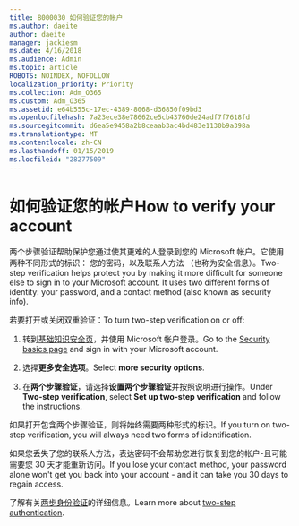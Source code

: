 ```yaml
---
title: 8000030 如何验证您的帐户
ms.author: daeite
author: daeite
manager: jackiesm
ms.date: 4/16/2018
ms.audience: Admin
ms.topic: article
ROBOTS: NOINDEX, NOFOLLOW
localization_priority: Priority
ms.collection: Adm_O365
ms.custom: Adm_O365
ms.assetid: e64b555c-17ec-4389-8068-d36850f09bd3
ms.openlocfilehash: 7a23ece38e78662ce5cb43760de24adf7f7618fd
ms.sourcegitcommit: d6ea5e9458a2b8ceaab3ac4bd483e1130b9a398a
ms.translationtype: MT
ms.contentlocale: zh-CN
ms.lasthandoff: 01/15/2019
ms.locfileid: "28277509"
---
```

# <a name="how-to-verify-your-account"></a><span data-ttu-id="cd694-102">如何验证您的帐户</span><span class="sxs-lookup"><span data-stu-id="cd694-102">How to verify your account</span></span>

<span data-ttu-id="cd694-p101">两个步骤验证帮助保护您通过使其更难的人登录到您的 Microsoft 帐户。它使用两种不同形式的标识： 您的密码，以及联系人方法 （也称为安全信息）。</span><span class="sxs-lookup"><span data-stu-id="cd694-p101">Two-step verification helps protect you by making it more difficult for someone else to sign in to your Microsoft account. It uses two different forms of identity: your password, and a contact method (also known as security info).</span></span> 
  
<span data-ttu-id="cd694-105">若要打开或关闭双重验证：</span><span class="sxs-lookup"><span data-stu-id="cd694-105">To turn two-step verification on or off:</span></span>
  
1. <span data-ttu-id="cd694-106">转到[基础知识安全页](https://go.microsoft.com/fwlink/?linkid=842325)，并使用 Microsoft 帐户登录。</span><span class="sxs-lookup"><span data-stu-id="cd694-106">Go to the [Security basics page](https://go.microsoft.com/fwlink/?linkid=842325) and sign in with your Microsoft account.</span></span> 
    
2. <span data-ttu-id="cd694-107">选择**更多安全选项**。</span><span class="sxs-lookup"><span data-stu-id="cd694-107">Select **more security options**.</span></span> 
    
3. <span data-ttu-id="cd694-108">在**两个步骤验证**，请选择**设置两个步骤验证**并按照说明进行操作。</span><span class="sxs-lookup"><span data-stu-id="cd694-108">Under **Two-step verification**, select **Set up two-step verification** and follow the instructions.</span></span> 
    
<span data-ttu-id="cd694-109">如果打开包含两个步骤验证，则将始终需要两种形式的标识。</span><span class="sxs-lookup"><span data-stu-id="cd694-109">If you turn on two-step verification, you will always need two forms of identification.</span></span>
  
<span data-ttu-id="cd694-110">如果您丢失了您的联系人方法，表达密码不会帮助您进行恢复到您的帐户-且可能需要您 30 天才能重新访问。</span><span class="sxs-lookup"><span data-stu-id="cd694-110">If you lose your contact method, your password alone won't get you back into your account - and it can take you 30 days to regain access.</span></span> 
  
<span data-ttu-id="cd694-111">了解有关[两步身份验证](https://go.microsoft.com/fwlink/?linkid=872270)的详细信息。</span><span class="sxs-lookup"><span data-stu-id="cd694-111">Learn more about [two-step authentication](https://go.microsoft.com/fwlink/?linkid=872270).</span></span>
  

